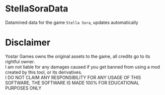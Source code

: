 # StellaSoraData
Datamined data for the game `Stella Sora`, updates automatically

# Disclaimer
Yostar Games owns the original assets to the game, all credits go to its rightful owner. \
I am not liable for any damages caused if you get banned from using a mod created by this tool, or its derivatives. \
I DO NOT CLAIM ANY RESPONSIBILITY FOR ANY USAGE OF THIS SOFTWARE, THE SOFTWARE IS MADE 100% FOR EDUCATIONAL PURPOSES ONLY